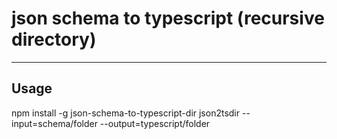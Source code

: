 # json schema to typescript (recursive directory)

---
## Usage
npm install -g json-schema-to-typescript-dir
json2tsdir --input=schema/folder --output=typescript/folder
